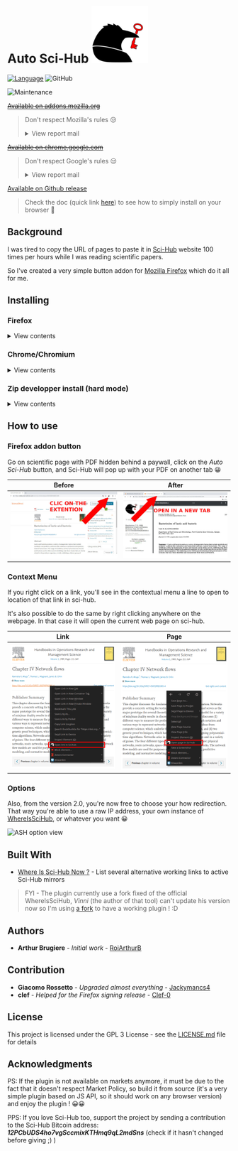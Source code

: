 # Auto Sci-Hub ![Auto Sci-Hub Logo](https://raw.githubusercontent.com/RoiArthurB/Side-Auto_Sci-Hub/master/icons/logo-128.png)

[![Language](https://img.shields.io/badge/language-JavaScript-brightgreen.svg)](https://developer.mozilla.org/en-US/docs/Web/JavaScript)
![GitHub](https://img.shields.io/github/license/RoiArthurB/Side-Auto_Sci-Hub.svg) 

![Maintenance](https://img.shields.io/maintenance/yes/2020.svg)

[~~Available on addons.mozilla.org~~](https://addons.mozilla.org/en-US/firefox/addon/auto-sci-hub/)

> Don't respect Mozilla's rules 😒
> <details><summary>View report mail</summary>
> Dear contributor,
>
> We received a notification under Mozilla’s Digital Millennium Copyright Act (“DMCA”) and Trademark policy (https://www.mozilla.org/about/legal/report-infringement/) complaining of allegedly infringing activity by you on our service at https://addons.mozilla.org/en-US/firefox/addon/auto-sci-hub. We have removed or disabled access to your add-on identified by the claimant as infringing the claimant's trademark.
>
> The notice included the following report:
>
> From DeVore & DeMarco LLP:
>
> We are litigation counsel for Elsevier Inc., a leading publisher of scientific, engineering, and medical books and journals. Elsevier provides , among other things, the ScienceDirect platform, through which it distributes scientific journal articles in which it holds the copyright. In order to protect its copyright interest in those articles, Elsevier brought a civil action against a number of websites commonly known as "Sci-Hub" and "LibGen" or "Library Genesis" and their respective mirrors which engage in the large-scale infringement of those copyrights. On June 21, 2017, Elsevier obtained a judgement against those websites which, among other things, enjoined the websites, their operators, and anyone acting in concert with them, from infringing Elsevier' s copyrighted works or assisting others in doing so.
>
> We write to inform you of the presence of a number of add-ons for the Firefox web browser which are designed specifically to assist their users in infringing Elsevier 's (and other publisher') copyrights through the websites operated by the defendants in the above-mentioned civil action. We request that these extensions be removed from the Firefox Browser Add-Ons website (addons.mozilla.org) because they (1) violate the DMCA, including Section 1201 (circumvention of copyright protection systems); (2) operate in concert with the defendants in the above-mentioned civil action to violate Elsevier's copyrights in violation of the court 's order enjoining such conduct; and (3) are manifestly in violation of Mozilla's Conditions of Use (https://www.mozilla.om:/enUS/about/legal /acceptable-useD which expressly prohibit, among other things, illegal content and content which violates the copyright or other intellectual property rights of others. We therefore request that the following add-ons be promptly removed.
> </details>

[~~Available on chrome.google.com~~](https://chrome.google.com/webstore/detail/auto-sci-hub/nlogbpfgpkffmombiknfdoogphkimmmd/related?hl=en-US&authuser=0) 

> Don't respect Google's rules 😒
>
> <details><summary>View report mail</summary>
> Dear developer,
> 
> Your Google Chrome item "Auto Sci-Hub" with the ID nlogbpfgpkffmombiknfdoogphkimmmd did not comply with our rules and has been removed from the Chrome Web Store.
> 
> Your item did not comply with the following section of our Program Rules :
> 
> "Content Rules"
> 
> * We do not authorize products or services that facilitate unauthorized access to the content of websites that bypass paywalls.
> 
> 
> Once your item complies with the Chrome Web Store rules, you will be able to request that it be republished on the Chrome Web Store Developer Dashboard. Before publishing it again, we will check if it is compliant.
> 
> Please respond to this email if you have any questions about its content. The Chrome Web Store Developer Support team will contact you to follow up on your request.
> 
> 
> Important Note :
> 
> Repeated or harmful non-compliance with the Chrome Web Store rules can lead to suspension of your developer account or banning from using the Chrome Web Store platform.
> 
> It may also lead to the suspension of related Google services associated with your Google Account.
> 
> 
> Sincerely,
> 
> Chrome Web Store Developer Support
> </details>

[Available on Github release](https://github.com/RoiArthurB/Side-Auto_Sci-Hub/releases/latest)

> Check the doc (quick link [here](https://roiarthurb.github.io/Side-Auto_Sci-Hub/#installing)) to see how to simply install on your browser 🐻

## Background

I was tired to copy the URL of pages to paste it in [Sci-Hub](https://en.wikipedia.org/wiki/Sci-Hub) website 100 times per hours while I was reading scientific papers. 

So I've created a very simple button addon for [Mozilla Firefox](https://www.mozilla.org/en-US/firefox/) which do it all for me.

## Installing

### Firefox

<details>
  <summary>View contents</summary>
  <ol>
    <li>Download the <code>.xpi</code> file from the <a href="https://github.com/RoiArthurB/Side-Auto_Sci-Hub/releases">latest release</a></li>
    <li>Click the <em>Continue to install</em> pop-up button</li>
    <li>Enjoy the plugin <g-emoji class="g-emoji" alias="bear" fallback-src="https://github.githubassets.com/images/icons/emoji/unicode/1f43b.png"><img class="emoji" alt="bear" src="https://github.githubassets.com/images/icons/emoji/unicode/1f43b.png" width="20" height="20"></g-emoji></li>
  </ol>
</details>
  
### Chrome/Chromium

<details>
  <summary>View contents</summary>
  <ol>
    <li>Download the <code>.crx</code> file from the <a href="https://github.com/RoiArthurB/Side-Auto_Sci-Hub/releases">latest release</a></li>
    <li>Open the chrome://extensions/ link</li>
    <li>Enable the <code>Developer Mode</code></li>
    <li>Drag and drop the downloaded crx file in the browser window</li>
    <li>Click the <em>Add extension</em> pop-up button</li>
    <li>Enjoy the plugin <g-emoji class="g-emoji" alias="bear" fallback-src="https://github.githubassets.com/images/icons/emoji/unicode/1f43b.png"><img class="emoji" alt="bear" src="https://github.githubassets.com/images/icons/emoji/unicode/1f43b.png" width="20" height="20"></g-emoji></li>
  </ol>
</details>

### Zip developper install (hard mode)

<details>
  <summary>View contents</summary>
  
  <h4>Firefox</h4>

  <p>Open the debug page on the addon section</p>
  <pre><code>about:debugging#addons</code></pre>
  <blockquote>
    <p>Depending on your version of Firefox, this link may redirect you somewhere else. e.g. Ff 71 =&gt; <code>about:debugging#/runtime/this-firefox</code></p>
  </blockquote>
  <p>From that webpage, press the bug button <strong>Load Temporary Addon-On...</strong> and choose the <em>manifest.json</em>.</p>
  
  <h4>Chrome/Chromium</h4>
  
  <ol>
    <li>Download and extract the latest zip from <a href="https://github.com/RoiArthurB/Side-Auto_Sci-Hub/releases">https://github.com/RoiArthurB/Side-Auto_Sci-Hub/releases</a></li>
    <li>Delete _config.yml from the folder (Chrome doesn't like reading files starting with _ for some reason but this file is for <a href="https://roiarthurb.github.io/Side-Auto_Sci-Hub/" rel="nofollow">the GitHub Pages site</a> so removing it isn't an issue)</li>
    <li>Go to Chrome's extensions page, enable Developer Mode</li>
    <li>Click Load unpacked, and select the extracted zip folder.</li>
  </ol>
  <p>You'll also need to right click the Open in Sci Hub toolbar icon now, click Options, then change the URL to another Sci-Hub mirror because whereisscihub.now.sh is down.</p>
  <p>Also, as written above, the plugin is not (and will never be) on the chrome store because it doesn't respect <a href="https://developer.chrome.com/webstore/program_policies#content_policies" rel="nofollow">it's policy</a></p>
  <blockquote>
    <p>Prohibited Products:</p>
    <p>We don't allow products or services that:</p>
    <ul>
      <li><strong>Facilitate unauthorized access to content on websites, such as circumventing paywalls or login restrictions</strong></li>
      <li>Encourage, facilitate, or enable the unauthorized access, download, or streaming of copyrighted content or media</li>
      <li>Mine cryptocurrency</li>
    </ul>
  </blockquote>
</details>

## How to use

### Firefox addon button

Go on scientific page with PDF hidden behind a paywall, click on the _Auto Sci-Hub_ button, and Sci-Hub will pop up with your PDF on another tab 😀

Before | After
--- | ---
![Before screen](https://raw.githubusercontent.com/RoiArthurB/Side-Auto_Sci-Hub/master/ressources/before.jpg) | ![After screen](https://raw.githubusercontent.com/RoiArthurB/Side-Auto_Sci-Hub/master/ressources/after.jpg)

### Context Menu

If you right click on a link, you'll see in the contextual menu a line to open to location of that link in sci-hub.

It's also possible to do the same by right clicking anywhere on the webpage. In that case it will open the current web page on sci-hub.

Link | Page
--- | ---
![contextual link](https://raw.githubusercontent.com/RoiArthurB/Side-Auto_Sci-Hub/master/ressources/link.png) | ![contextual page](https://raw.githubusercontent.com/RoiArthurB/Side-Auto_Sci-Hub/master/ressources/page.png)

<!-- A huge thanks to @Jackymancs4 for that awesome work ! :D -->

### Options

Also, from the version 2.0, you're now free to choose your how redirection. That way you're able to use a raw IP address, your own instance of [WhereIsSciHub](https://gitlab.com/Flockademic/whereisscihub), or whatever you want 😀

![ASH option view](https://user-images.githubusercontent.com/6759913/73458392-7caa6d80-4375-11ea-96b9-a25a754c6707.png)

## Built With
* [Where Is Sci-Hub Now ?](https://whereisscihub.now.sh/) - List several alternative working links to active Sci-Hub mirrors

> FYI - The plugin currently use a fork fixed of the official WhereIsSciHub, _Vinni_ (the author of that tool) can't update his version now so I'm using [a fork](https://gitlab.com/Flockademic/whereisscihub/-/merge_requests/4) to have a working plugin ! :D 

## Authors

* **Arthur Brugiere** - *Initial work* - [RoiArthurB](https://github.com/RoiArthurB)

## Contribution

* **Giacomo Rossetto** - *Upgraded almost everything* - [Jackymancs4](https://github.com/Jackymancs4)
* **clef** - *Helped for the Firefox signing release* - [Clef-0](https://github.com/Clef-0)

## License

This project is licensed under the GPL 3 License - see the [LICENSE.md](LICENSE.md) file for details

## Acknowledgments

PS: If the plugin is not available on markets anymore, it must be due to the fact that it doesn't respect Market Policy, so build it from source (it's a very simple plugin based on JS API, so it should work on any browser version) and enjoy the plugin ! 😀😀

PPS: If you love Sci-Hub too, support the project by sending a contribution to the Sci-Hub Bitcoin address: ***12PCbUDS4ho7vgSccmixKTHmq9qL2mdSns*** (check if it hasn't changed before giving ;) )

